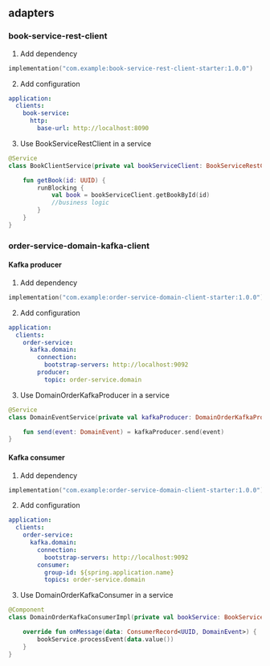 ## adapters

### book-service-rest-client
1. Add dependency
```kotlin
implementation("com.example:book-service-rest-client-starter:1.0.0")
```
2. Add configuration
```yaml
application:
  clients:
    book-service:
      http:
        base-url: http://localhost:8090
```
3. Use BookServiceRestClient in a service
```kotlin
@Service
class BookClientService(private val bookServiceClient: BookServiceRestClient) {

    fun getBook(id: UUID) {
        runBlocking {
            val book = bookServiceClient.getBookById(id)
            //business logic
        }
    }
}
```

### order-service-domain-kafka-client

#### Kafka producer
1. Add dependency
```kotlin
implementation("com.example:order-service-domain-client-starter:1.0.0")
```
2. Add configuration
```yaml
application:
  clients:
    order-service:
      kafka.domain:
        connection:
          bootstrap-servers: http://localhost:9092
        producer:
          topic: order-service.domain
```
3. Use DomainOrderKafkaProducer in a service

```kotlin
@Service
class DomainEventService(private val kafkaProducer: DomainOrderKafkaProducer) {

    fun send(event: DomainEvent) = kafkaProducer.send(event)
}
```

#### Kafka consumer
1. Add dependency
```kotlin
implementation("com.example:order-service-domain-client-starter:1.0.0")
```
2. Add configuration
```yaml
application:
  clients:
    order-service:
      kafka.domain:
        connection:
          bootstrap-servers: http://localhost:9092
        consumer:
          group-id: ${spring.application.name}
          topics: order-service.domain
```
3. Use DomainOrderKafkaConsumer in a service
```kotlin
@Component
class DomainOrderKafkaConsumerImpl(private val bookService: BookService) : DomainOrderKafkaConsumer {

    override fun onMessage(data: ConsumerRecord<UUID, DomainEvent>) {
        bookService.processEvent(data.value())
    }
}
```